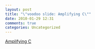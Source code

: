 ```yaml
---
layout: post
title: "\"voodoo slide: Amplifying C\""
date: 2010-01-29 12:31
comments: true
categories: Uncategorized
---
```

[Amplifying C](http://voodoo-slide.blogspot.com/2010/01/amplifying-c.html)<br /><br />
